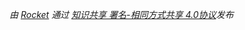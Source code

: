 *由 [Rocket](https://blog.einverne.info) 通过 [知识共享 署名-相同方式共享 4.0协议](https://creativecommons.org/licenses/by-sa/4.0/)发布*